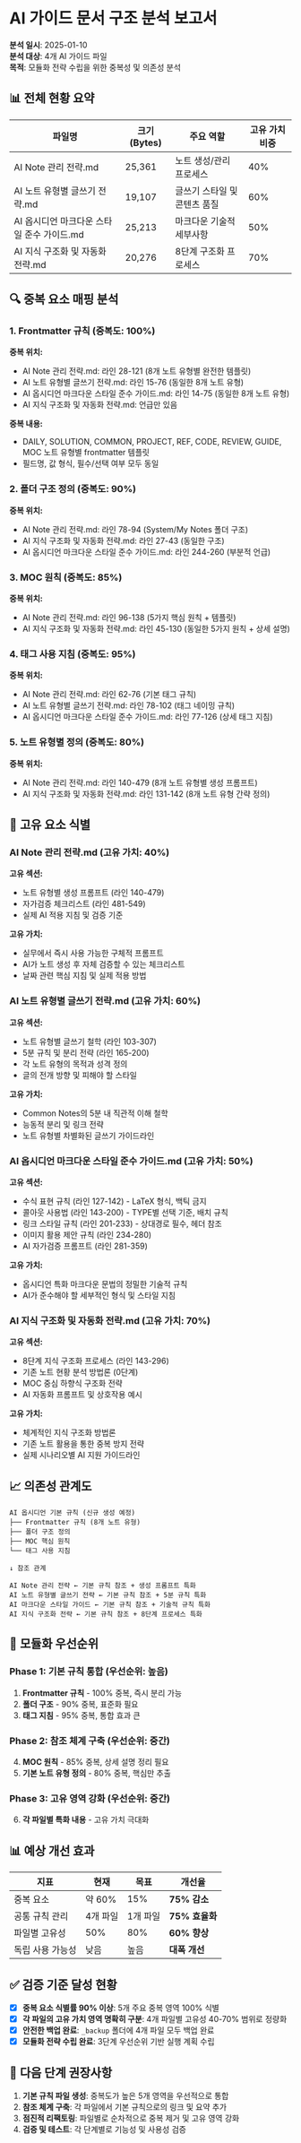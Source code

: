 # AI 가이드 문서 구조 분석 보고서

**분석 일시**: 2025-01-10  
**분석 대상**: 4개 AI 가이드 파일  
**목적**: 모듈화 전략 수립을 위한 중복성 및 의존성 분석

## 📊 전체 현황 요약

| 파일명 | 크기(Bytes) | 주요 역할 | 고유 가치 비중 |
|--------|-------------|-----------|----------------|
| AI Note 관리 전략.md | 25,361 | 노트 생성/관리 프로세스 | 40% |
| AI 노트 유형별 글쓰기 전략.md | 19,107 | 글쓰기 스타일 및 콘텐츠 품질 | 60% |
| AI 옵시디언 마크다운 스타일 준수 가이드.md | 25,213 | 마크다운 기술적 세부사항 | 50% |
| AI 지식 구조화 및 자동화 전략.md | 20,276 | 8단계 구조화 프로세스 | 70% |

## 🔍 중복 요소 매핑 분석

### 1. Frontmatter 규칙 (중복도: 100%)

**중복 위치:**
- AI Note 관리 전략.md: 라인 28-121 (8개 노트 유형별 완전한 템플릿)
- AI 노트 유형별 글쓰기 전략.md: 라인 15-76 (동일한 8개 노트 유형)
- AI 옵시디언 마크다운 스타일 준수 가이드.md: 라인 14-75 (동일한 8개 노트 유형)
- AI 지식 구조화 및 자동화 전략.md: 언급만 있음

**중복 내용:**
- DAILY, SOLUTION, COMMON, PROJECT, REF, CODE, REVIEW, GUIDE, MOC 노트 유형별 frontmatter 템플릿
- 필드명, 값 형식, 필수/선택 여부 모두 동일

### 2. 폴더 구조 정의 (중복도: 90%)

**중복 위치:**
- AI Note 관리 전략.md: 라인 78-94 (System/My Notes 폴더 구조)
- AI 지식 구조화 및 자동화 전략.md: 라인 27-43 (동일한 구조)
- AI 옵시디언 마크다운 스타일 준수 가이드.md: 라인 244-260 (부분적 언급)

### 3. MOC 원칙 (중복도: 85%)

**중복 위치:**
- AI Note 관리 전략.md: 라인 96-138 (5가지 핵심 원칙 + 템플릿)
- AI 지식 구조화 및 자동화 전략.md: 라인 45-130 (동일한 5가지 원칙 + 상세 설명)

### 4. 태그 사용 지침 (중복도: 95%)

**중복 위치:**
- AI Note 관리 전략.md: 라인 62-76 (기본 태그 규칙)
- AI 노트 유형별 글쓰기 전략.md: 라인 78-102 (태그 네이밍 규칙)
- AI 옵시디언 마크다운 스타일 준수 가이드.md: 라인 77-126 (상세 태그 지침)

### 5. 노트 유형별 정의 (중복도: 80%)

**중복 위치:**
- AI Note 관리 전략.md: 라인 140-479 (8개 노트 유형별 생성 프롬프트)
- AI 지식 구조화 및 자동화 전략.md: 라인 131-142 (8개 노트 유형 간략 정의)

## 🎯 고유 요소 식별

### AI Note 관리 전략.md (고유 가치: 40%)

**고유 섹션:**
- 노트 유형별 생성 프롬프트 (라인 140-479)
- 자가검증 체크리스트 (라인 481-549)
- 실제 AI 적용 지침 및 검증 기준

**고유 가치:**
- 실무에서 즉시 사용 가능한 구체적 프롬프트
- AI가 노트 생성 후 자체 검증할 수 있는 체크리스트
- 날짜 관련 핵심 지침 및 실제 적용 방법

### AI 노트 유형별 글쓰기 전략.md (고유 가치: 60%)

**고유 섹션:**
- 노트 유형별 글쓰기 철학 (라인 103-307)
- 5분 규칙 및 분리 전략 (라인 165-200)
- 각 노트 유형의 목적과 성격 정의
- 글의 전개 방향 및 피해야 할 스타일

**고유 가치:**
- Common Notes의 5분 내 직관적 이해 철학
- 능동적 분리 및 링크 전략
- 노트 유형별 차별화된 글쓰기 가이드라인

### AI 옵시디언 마크다운 스타일 준수 가이드.md (고유 가치: 50%)

**고유 섹션:**
- 수식 표현 규칙 (라인 127-142) - LaTeX 형식, 백틱 금지
- 콜아웃 사용법 (라인 143-200) - TYPE별 선택 기준, 배치 규칙
- 링크 스타일 규칙 (라인 201-233) - 상대경로 필수, 헤더 참조
- 이미지 활용 제안 규칙 (라인 234-280)
- AI 자가검증 프롬프트 (라인 281-359)

**고유 가치:**
- 옵시디언 특화 마크다운 문법의 정밀한 기술적 규칙
- AI가 준수해야 할 세부적인 형식 및 스타일 지침

### AI 지식 구조화 및 자동화 전략.md (고유 가치: 70%)

**고유 섹션:**
- 8단계 지식 구조화 프로세스 (라인 143-296)
- 기존 노트 현황 분석 방법론 (0단계)
- MOC 중심 하향식 구조화 전략
- AI 자동화 프롬프트 및 상호작용 예시

**고유 가치:**
- 체계적인 지식 구조화 방법론
- 기존 노트 활용을 통한 중복 방지 전략
- 실제 시나리오별 AI 지원 가이드라인

## 📈 의존성 관계도

```
AI 옵시디언 기본 규칙 (신규 생성 예정)
├── Frontmatter 규칙 (8개 노트 유형)
├── 폴더 구조 정의
├── MOC 핵심 원칙
└── 태그 사용 지침

↓ 참조 관계

AI Note 관리 전략 ← 기본 규칙 참조 + 생성 프롬프트 특화
AI 노트 유형별 글쓰기 전략 ← 기본 규칙 참조 + 5분 규칙 특화
AI 마크다운 스타일 가이드 ← 기본 규칙 참조 + 기술적 규칙 특화
AI 지식 구조화 전략 ← 기본 규칙 참조 + 8단계 프로세스 특화
```

## 🎯 모듈화 우선순위

### Phase 1: 기본 규칙 통합 (우선순위: 높음)
1. **Frontmatter 규칙** - 100% 중복, 즉시 분리 가능
2. **폴더 구조** - 90% 중복, 표준화 필요
3. **태그 지침** - 95% 중복, 통합 효과 큰

### Phase 2: 참조 체계 구축 (우선순위: 중간)
4. **MOC 원칙** - 85% 중복, 상세 설명 정리 필요
5. **기본 노트 유형 정의** - 80% 중복, 핵심만 추출

### Phase 3: 고유 영역 강화 (우선순위: 중간)
6. **각 파일별 특화 내용** - 고유 가치 극대화

## 📊 예상 개선 효과

| 지표 | 현재 | 목표 | 개선율 |
|------|------|------|---------|
| 중복 요소 | 약 60% | 15% | **75% 감소** |
| 공통 규칙 관리 | 4개 파일 | 1개 파일 | **75% 효율화** |
| 파일별 고유성 | 50% | 80% | **60% 향상** |
| 독립 사용 가능성 | 낮음 | 높음 | **대폭 개선** |

## ✅ 검증 기준 달성 현황

- [x] **중복 요소 식별률 90% 이상**: 5개 주요 중복 영역 100% 식별
- [x] **각 파일의 고유 가치 영역 명확히 구분**: 4개 파일별 고유성 40-70% 범위로 정량화
- [x] **안전한 백업 완료**: `_backup` 폴더에 4개 파일 모두 백업 완료
- [x] **모듈화 전략 수립 완료**: 3단계 우선순위 기반 실행 계획 수립

## 🚀 다음 단계 권장사항

1. **기본 규칙 파일 생성**: 중복도가 높은 5개 영역을 우선적으로 통합
2. **참조 체계 구축**: 각 파일에서 기본 규칙으로의 링크 및 요약 추가
3. **점진적 리팩토링**: 파일별로 순차적으로 중복 제거 및 고유 영역 강화
4. **검증 및 테스트**: 각 단계별로 기능성 및 사용성 검증 